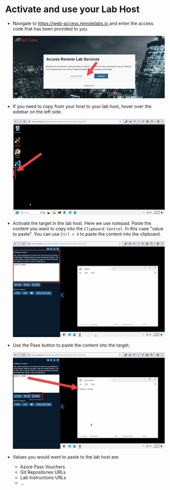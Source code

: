 # Activate and use your Lab Host

- Navigate to [https://web-access.remotelabs.io
](https://web-access.remotelabs.io
) and enter the access code that has been provided to you.

    ![lab-host](./_images/lab-host.jpg)

- If you need to copy from your host to your lab host, hover over the sidebar on the left side.

    ![sidebar](./_images/sidebar.jpg)

- Activate the target in the lab host. Here we use notepad. Paste the content you want to copy into the `Clipboard Control`. In this case "value to paste". You can use `Ctrl + V` to paste the content into the clipboard.

    ![clipboard](./_images/clipboard.jpg)    


- Use the Pase button to paste the content into the target.

    ![paste](./_images/paste.jpg)

- Values you would want to paste to the lab host are:

    - Azure Pass Vouchers
    - Git Repositories URLs
    - Lab Instructions URLs
    - ...